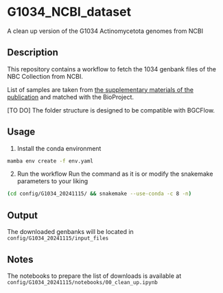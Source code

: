 # G1034_NCBI_dataset
A clean up version of the G1034 Actinomycetota genomes from NCBI

## Description
This repository contains a workflow to fetch the 1034 genbank files of the NBC Collection from NCBI.

List of samples are taken from [the supplementary materials of the publication](https://oup.silverchair-cdn.com/oup/backfile/Content_public/Journal/nar/52/13/10.1093_nar_gkae523/1/gkae523_supplemental_files.zip?Expires=1734483543&Signature=RtjJA1uIADWqeAlk~IBPjcLq5lx0I2CnOlh0yV~o81zmfl6ma80G9F9BdvU0zo-Ou37L9rgn8fKv3lOmfoJFldOVLD8rRbM-Ks5ZfzTy~2yhhGg-LUuMO2jC3dTIK~OIWYNuDnbjF2IfhKp2NPL5Vyg3L~Q4~OdCEThI3Kn8rsRdazwirYkEdNbKdaHIuyZgepzAn0py4osZuYhhkVtldsMndlat3APH8CvgR-mUMrNZF7xSfkeIr2ycc4jd2cS82fnevfr0IIpcW~W35weXUzzpi7nioCQOArsT4hJvcWVqi0XPP81aGw9a1l3AfA-c~yMSNFU-yllYM9eW8taUJw__&Key-Pair-Id=APKAIE5G5CRDK6RD3PGA) and matched with the BioProject.

[TO DO] The folder structure is designed to be compatible with BGCFlow.

## Usage
1. Install the conda environment
```bash
mamba env create -f env.yaml
```
2. Run the workflow
Run the command as it is or modify the snakemake parameters to your liking
```bash
(cd config/G1034_20241115/ && snakemake --use-conda -c 8 -n)
```

## Output
The downloaded genbanks will be located in `config/G1034_20241115/input_files`

## Notes
The notebooks to prepare the list of downloads is available at `config/G1034_20241115/notebooks/00_clean_up.ipynb`
